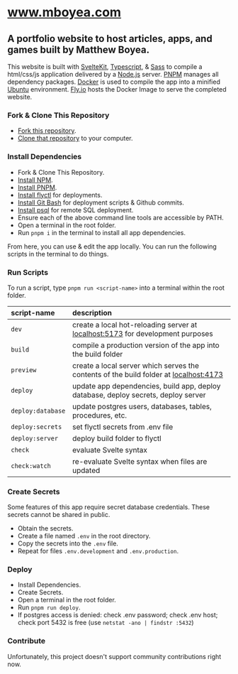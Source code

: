 www.mboyea.com
===
A portfolio website to host articles, apps, and games built by Matthew Boyea.
---
This website is built with [SvelteKit], [Typescript], & [Sass] to compile a html/css/js application delivered by a [Node.js] server. [PNPM] manages all dependency packages. [Docker] is used to compile the app into a minified [Ubuntu] environment. [Fly.io] hosts the Docker Image to serve the completed website.

### Fork & Clone This Repository
* [Fork this repository].
* [Clone that repository] to your computer.

### Install Dependencies
* Fork & Clone This Repository.
* [Install NPM].
* [Install PNPM].
* [Install flyctl] for deployments.
* [Install Git Bash] for deployment scripts & Github commits.
* [Install psql] for remote SQL deployment.
* Ensure each of the above command line tools are accessible by PATH.
* Open a terminal in the root folder.
* Run `pnpm i` in the terminal to install all app dependencies.

From here, you can use & edit the app locally. You can run the following scripts in the terminal to do things.

### Run Scripts
To run a script, type `pnpm run <script-name>` into a terminal within the root folder.

| script-name | description |
|:----------- |:----------- |
| `dev` | create a local hot-reloading server at [localhost:5173](http://localhost:5173) for development purposes |
| `build` | compile a production version of the app into the build folder |
| `preview` | create a local server which serves the contents of the build folder at [localhost:4173](http://localhost:4173) |
| `deploy` | update app dependencies, build app, deploy database, deploy secrets, deploy server |
| `deploy:database` | update postgres users, databases, tables, procedures, etc. |
| `deploy:secrets` | set flyctl secrets from .env file |
| `deploy:server` | deploy build folder to flyctl |
| `check` | evaluate Svelte syntax |
| `check:watch` | re-evaluate Svelte syntax when files are updated |

### Create Secrets
Some features of this app require secret database credentials. These secrets cannot be shared in public.
* Obtain the secrets.
* Create a file named `.env` in the root directory.
* Copy the secrets into the `.env` file.
* Repeat for files `.env.development` and `.env.production`.

### Deploy
* Install Dependencies.
* Create Secrets.
* Open a terminal in the root folder.
* Run `pnpm run deploy`.
* If postgres access is denied: check .env password; check .env host; check port 5432 is free (use `netstat -ano | findstr :5432`)

### Contribute
Unfortunately, this project doesn't support community contributions right now.

[SvelteKit]: https://kit.svelte.dev/docs/introduction
[Typescript]: https://www.typescriptlang.org/why-create-typescript
[Sass]: https://sass-lang.com/guide
[Node.js]: https://nodejs.org/en/docs/guides/getting-started-guide
[Docker]: https://docs.docker.com/get-started/overview/
[Ubuntu]: https://ubuntu.com/about
[PNPM]: https://pnpm.io/motivation
[Install NPM]: https://nodejs.org/en/download
[Install PNPM]: https://pnpm.io/installation
[Install flyctl]: https://fly.io/docs/hands-on/install-flyctl/
[Install Git Bash]: https://git-scm.com/downloads
[Install psql]: https://www.timescale.com/blog/how-to-install-psql-on-mac-ubuntu-debian-windows/
[Fly.io]: https://fly.io/docs/
[Fork this repository]: https://docs.github.com/en/get-started/quickstart/fork-a-repo#forking-a-repository
[Clone that repository]: https://docs.github.com/en/repositories/creating-and-managing-repositories/cloning-a-repository#cloning-a-repository
